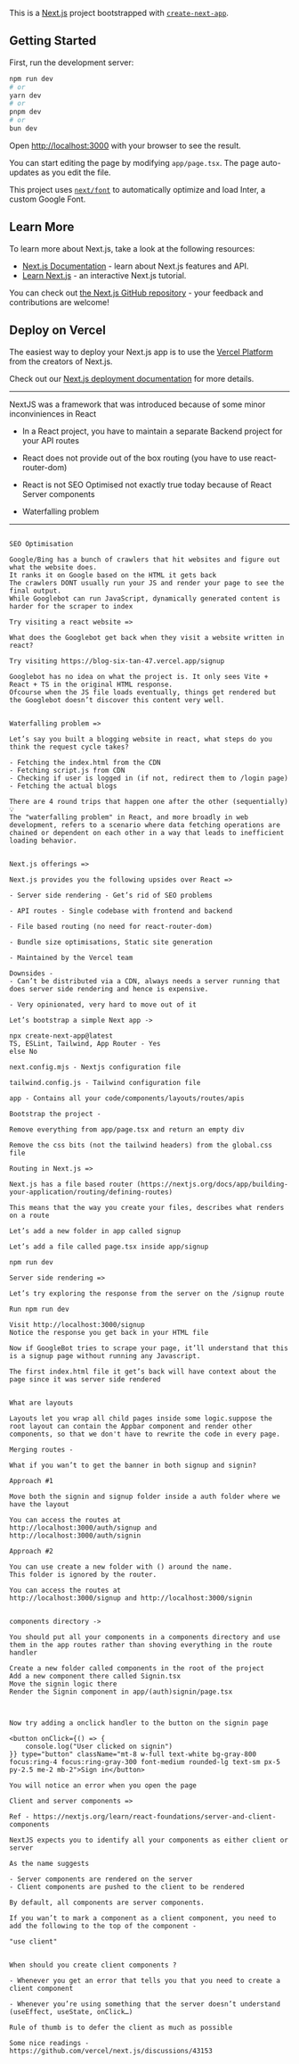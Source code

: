 This is a [Next.js](https://nextjs.org/) project bootstrapped with [`create-next-app`](https://github.com/vercel/next.js/tree/canary/packages/create-next-app).

## Getting Started

First, run the development server:

```bash
npm run dev
# or
yarn dev
# or
pnpm dev
# or
bun dev
```

Open [http://localhost:3000](http://localhost:3000) with your browser to see the result.

You can start editing the page by modifying `app/page.tsx`. The page auto-updates as you edit the file.

This project uses [`next/font`](https://nextjs.org/docs/basic-features/font-optimization) to automatically optimize and load Inter, a custom Google Font.

## Learn More

To learn more about Next.js, take a look at the following resources:

- [Next.js Documentation](https://nextjs.org/docs) - learn about Next.js features and API.
- [Learn Next.js](https://nextjs.org/learn) - an interactive Next.js tutorial.

You can check out [the Next.js GitHub repository](https://github.com/vercel/next.js/) - your feedback and contributions are welcome!

## Deploy on Vercel

The easiest way to deploy your Next.js app is to use the [Vercel Platform](https://vercel.com/new?utm_medium=default-template&filter=next.js&utm_source=create-next-app&utm_campaign=create-next-app-readme) from the creators of Next.js.

Check out our [Next.js deployment documentation](https://nextjs.org/docs/deployment) for more details.

---

NextJS was a framework that was introduced because of some minor inconviniences in React

- In a React project, you have to maintain a separate Backend project for your API routes

- React does not provide out of the box routing (you have to use react-router-dom)

- React is not SEO Optimised
  not exactly true today because of React Server components

- Waterfalling problem

---

```

SEO Optimisation

Google/Bing has a bunch of crawlers that hit websites and figure out what the website does.
It ranks it on Google based on the HTML it gets back
The crawlers DONT usually run your JS and render your page to see the final output.
While Googlebot can run JavaScript, dynamically generated content is harder for the scraper to index

Try visiting a react website =>

What does the Googlebot get back when they visit a website written in react?

Try visiting https://blog-six-tan-47.vercel.app/signup

Googlebot has no idea on what the project is. It only sees Vite + React + TS in the original HTML response.
Ofcourse when the JS file loads eventually, things get rendered but the Googlebot doesn’t discover this content very well.

```

```

Waterfalling problem =>

Let’s say you built a blogging website in react, what steps do you think the request cycle takes?

- Fetching the index.html from the CDN
- Fetching script.js from CDN
- Checking if user is logged in (if not, redirect them to /login page)
- Fetching the actual blogs

There are 4 round trips that happen one after the other (sequentially)
💡
The "waterfalling problem" in React, and more broadly in web development, refers to a scenario where data fetching operations are chained or dependent on each other in a way that leads to inefficient loading behavior.

```

```

Next.js offerings =>

Next.js provides you the following upsides over React =>

- Server side rendering - Get’s rid of SEO problems

- API routes - Single codebase with frontend and backend

- File based routing (no need for react-router-dom)

- Bundle size optimisations, Static site generation

- Maintained by the Vercel team

Downsides -
- Can’t be distributed via a CDN, always needs a server running that does server side rendering and hence is expensive.

- Very opinionated, very hard to move out of it

Let’s bootstrap a simple Next app ->

npx create-next-app@latest
TS, ESLint, Tailwind, App Router - Yes
else No

next.config.mjs - Nextjs configuration file

tailwind.config.js - Tailwind configuration file

app - Contains all your code/components/layouts/routes/apis

Bootstrap the project -

Remove everything from app/page.tsx and return an empty div

Remove the css bits (not the tailwind headers) from the global.css file

Routing in Next.js =>

Next.js has a file based router (https://nextjs.org/docs/app/building-your-application/routing/defining-routes)

This means that the way you create your files, describes what renders on a route

Let’s add a new folder in app called signup

Let’s add a file called page.tsx inside app/signup

npm run dev

Server side rendering =>

Let’s try exploring the response from the server on the /signup route

Run npm run dev

Visit http://localhost:3000/signup
Notice the response you get back in your HTML file

Now if GoogleBot tries to scrape your page, it’ll understand that this is a signup page without running any Javascript.

The first index.html file it get’s back will have context about the page since it was server side rendered

```

```

What are layouts

Layouts let you wrap all child pages inside some logic.suppose the root layout can contain the Appbar component and render other components, so that we don't have to rewrite the code in every page.

Merging routes -

What if you wan’t to get the banner in both signup and signin?

Approach #1

Move both the signin and signup folder inside a auth folder where we have the layout

You can access the routes at
http://localhost:3000/auth/signup and http://localhost:3000/auth/signin

Approach #2

You can use create a new folder with () around the name.
This folder is ignored by the router.

You can access the routes at
http://localhost:3000/signup and http://localhost:3000/signin


components directory ->

You should put all your components in a components directory and use them in the app routes rather than shoving everything in the route handler

Create a new folder called components in the root of the project
Add a new component there called Signin.tsx
Move the signin logic there
Render the Signin component in app/(auth)signin/page.tsx


```

```

Now try adding a onclick handler to the button on the signin page

<button onClick={() => {
    console.log("User clicked on signin")
}} type="button" className="mt-8 w-full text-white bg-gray-800 focus:ring-4 focus:ring-gray-300 font-medium rounded-lg text-sm px-5 py-2.5 me-2 mb-2">Sign in</button>

You will notice an error when you open the page

Client and server components =>

Ref - https://nextjs.org/learn/react-foundations/server-and-client-components

NextJS expects you to identify all your components as either client or server

As the name suggests

- Server components are rendered on the server
- Client components are pushed to the client to be rendered

By default, all components are server components.

If you wan’t to mark a component as a client component, you need to add the following to the top of the component -

"use client"


When should you create client components ?

- Whenever you get an error that tells you that you need to create a client component

- Whenever you’re using something that the server doesn’t understand (useEffect, useState, onClick…)

Rule of thumb is to defer the client as much as possible

Some nice readings -
https://github.com/vercel/next.js/discussions/43153


```
